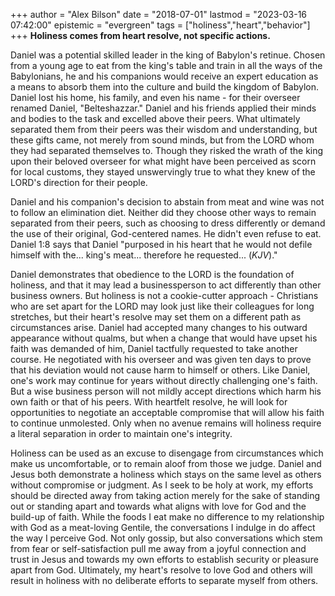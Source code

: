 +++
author = "Alex Bilson"
date = "2018-07-01"
lastmod = "2023-03-16 07:42:00"
epistemic = "evergreen"
tags = ["holiness","heart","behavior"]
+++
**Holiness comes from heart resolve, not specific actions.**

Daniel was a potential skilled leader in the king of Babylon's retinue. Chosen from a young age to eat from the king's table and train in all the ways of the Babylonians, he and his companions would receive an expert education as a means to absorb them into the culture and build the kingdom of Babylon. Daniel lost his home, his family, and even his name - for their overseer renamed Daniel, "Belteshazzar." Daniel and his friends applied their minds and bodies to the task and excelled above their peers. What ultimately separated them from their peers was their wisdom and understanding, but these gifts came, not merely from sound minds, but from the LORD whom they had separated themselves to. Though they risked the wrath of the king upon their beloved overseer for what might have been perceived as scorn for local customs, they stayed unswervingly true to what they knew of the LORD's direction for their people.

Daniel and his companion's decision to abstain from meat and wine was not to follow an elimination diet. Neither did they choose other ways to remain separated from their peers, such as choosing to dress differently or demand the use of their original, God-centered names. He didn't even refuse to eat. Daniel 1:8 says that Daniel "purposed in his heart that he would not defile himself with the... king's meat... therefore he requested... (_KJV_)."

Daniel demonstrates that obedience to the LORD is the foundation of holiness, and that it may lead a businessperson to act differently than other business owners. But holiness is not a cookie-cutter approach - Christians who are set apart for the LORD may look just like their colleagues for long stretches, but their heart's resolve may set them on a different path as circumstances arise. Daniel had accepted many changes to his outward appearance without qualms, but when a change that would have upset his faith was demanded of him, Daniel tactfully requested to take another course. He negotiated with his overseer and was given ten days to prove that his deviation would not cause harm to himself or others. Like Daniel, one's work may continue for years without directly challenging one's faith. But a wise business person will not mildly accept directions which harm his own faith or that of his peers. With heartfelt resolve, he will look for opportunities to negotiate an acceptable compromise that will allow his faith to continue unmolested. Only when no avenue remains will holiness require a literal separation in order to maintain one's integrity.

Holiness can be used as an excuse to disengage from circumstances which make us uncomfortable, or to remain aloof from those we judge. Daniel and Jesus both demonstrate a holiness which stays on the same level as others without compromise or judgment. As I seek to be holy at work, my efforts should be directed away from taking action merely for the sake of standing out or standing apart and towards what aligns with love for God and the build-up of faith. While the foods I eat make no difference to my relationship with God as a meat-loving Gentile, the conversations I indulge in do affect the way I perceive God. Not only gossip, but also conversations which stem from fear or self-satisfaction pull me away from a joyful connection and trust in Jesus and towards my own efforts to establish security or pleasure apart from God. Ultimately, my heart's resolve to love God and others will result in holiness with no deliberate efforts to separate myself from others.
